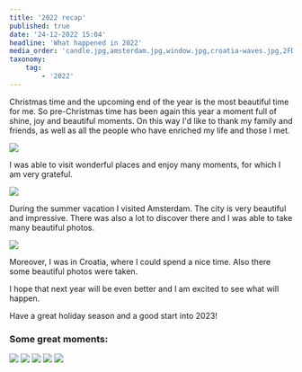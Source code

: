 ```yaml
---
title: '2022 recap'
published: true
date: '24-12-2022 15:04'
headline: 'What happened in 2022'
media_order: 'candle.jpg,amsterdam.jpg,window.jpg,croatia-waves.jpg,2FD2D299-5570-4D62-8C93-9DAD99254D45.jpeg,787AA73B-3A48-43B1-8C00-CC7FCC076772.jpeg,A93B14B0-B44A-4C12-A37D-894E71CCB759.jpeg,DD2F5F0A-C989-420B-8696-85048D5E8C16.jpeg'
taxonomy:
    tag:
        - '2022'
---
```


Christmas time and the upcoming end of the year is the most beautiful time for me. So pre-Christmas time has been again this year a moment full of shine, joy and beautiful moments. On this way I'd like to thank my family and friends, as well as all the people who have enriched my life and those I met.

<img class="image" src="/writing/2022-recap/candle.jpg">

I was able to visit wonderful places and enjoy many moments, for which I am very grateful.

<img class="image" src="/writing/2022-recap/amsterdam.jpg">

During the summer vacation I visited Amsterdam. The city is very beautiful and impressive. There was also a lot to discover there and I was able to take many beautiful photos.

<img class="image" src="/writing/2022-recap/croatia-waves.jpg">

Moreover, I was in Croatia, where I could spend a nice time. Also there some beautiful photos were taken.

I hope that next year will be even better and I am excited to see what will happen.

<p class="grey">Have a great holiday season and a good start into 2023!</p>

<h3 class="grey">Some great moments:</h3>
<img class="image" src="/writing/2022-recap/window.jpg">
<img class="image" src="/writing/2022-recap/DD2F5F0A-C989-420B-8696-85048D5E8C16.jpeg">
<img class="image" src="/writing/2022-recap/A93B14B0-B44A-4C12-A37D-894E71CCB759.jpeg">
<img class="image" src="/writing/2022-recap/787AA73B-3A48-43B1-8C00-CC7FCC076772.jpeg">
<img class="image" src="/writing/2022-recap/2FD2D299-5570-4D62-8C93-9DAD99254D45.jpeg">
